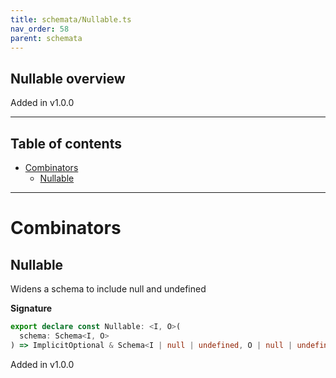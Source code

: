 ```yaml
---
title: schemata/Nullable.ts
nav_order: 58
parent: schemata
---
```


## Nullable overview

Added in v1.0.0

---

<h2 class="text-delta">Table of contents</h2>

- [Combinators](#combinators)
  - [Nullable](#nullable)

---

# Combinators

## Nullable

Widens a schema to include null and undefined

**Signature**

```ts
export declare const Nullable: <I, O>(
  schema: Schema<I, O>
) => ImplicitOptional & Schema<I | null | undefined, O | null | undefined>
```

Added in v1.0.0

